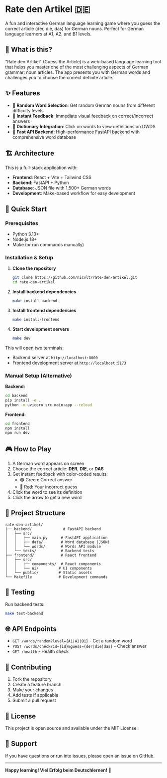 # Rate den Artikel 🇩🇪

A fun and interactive German language learning game where you guess the correct article (der, die, das) for German nouns. Perfect for German language learners at A1, A2, and B1 levels.

## 🎯 What is this?

"Rate den Artikel" (Guess the Article) is a web-based language learning tool that helps you master one of the most challenging aspects of German grammar: noun articles. The app presents you with German words and challenges you to choose the correct definite article.

## ✨ Features

- 🎲 **Random Word Selection**: Get random German nouns from different difficulty levels
- 🎯 **Instant Feedback**: Immediate visual feedback on correct/incorrect answers
- 🔗 **Dictionary Integration**: Click on words to view definitions on DWDS
- 🚀 **Fast API Backend**: High-performance FastAPI backend with comprehensive word database

## 🏗️ Architecture

This is a full-stack application with:

- **Frontend**: React + Vite + Tailwind CSS
- **Backend**: FastAPI + Python
- **Database**: JSON file with 1,500+ German words
- **Development**: Make-based workflow for easy development

## 🚀 Quick Start

### Prerequisites

- Python 3.13+
- Node.js 18+
- Make (or run commands manually)

### Installation & Setup

1. **Clone the repository**
   ```bash
   git clone https://github.com/nicvlt/rate-den-artikel.git
   cd rate-den-artikel
   ```

2. **Install backend dependencies**
   ```bash
   make install-backend
   ```

3. **Install frontend dependencies**
   ```bash
   make install-frontend
   ```

4. **Start development servers**
   ```bash
   make dev
   ```

This will open two terminals:
- Backend server at `http://localhost:8000`
- Frontend development server at `http://localhost:5173`

### Manual Setup (Alternative)

**Backend:**
```bash
cd backend
pip install -e .
python -m uvicorn src.main:app --reload
```

**Frontend:**
```bash
cd frontend
npm install
npm run dev
```

## 🎮 How to Play

1. A German word appears on screen
2. Choose the correct article: **DER**, **DIE**, or **DAS**
3. Get instant feedback with color-coded results:
   - 🟢 Green: Correct answer
   - 🔴 Red: Your incorrect guess
4. Click the word to see its definition
5. Click the arrow to get a new word

## 📁 Project Structure

```
rate-den-artikel/
├── backend/              # FastAPI backend
│   ├── src/
│   │   ├── main.py      # FastAPI application
│   │   ├── data/        # Word database (JSON)
│   │   └── words/       # Words API module
│   └── tests/           # Backend tests
├── frontend/            # React frontend
│   ├── src/
│   │   ├── components/  # React components
│   │   └── ui/         # UI components
│   └── public/         # Static assets
└── Makefile            # Development commands
```

## 🧪 Testing

Run backend tests:
```bash
make test-backend
```

## 🌐 API Endpoints

- `GET /words/random?level={A1|A2|B1}` - Get a random word
- `POST /words/check?id={id}&guess={der|die|das}` - Check answer
- `GET /health` - Health check

## 🤝 Contributing

1. Fork the repository
2. Create a feature branch
3. Make your changes
4. Add tests if applicable
5. Submit a pull request

## 📄 License

This project is open source and available under the MIT License.

## 🙋 Support

If you have questions or run into issues, please open an issue on GitHub.

---

**Happy learning! Viel Erfolg beim Deutschlernen! 🎉**